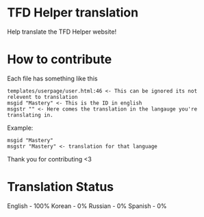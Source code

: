 
# TFD Helper translation
Help translate the TFD Helper website!

# How to contribute
Each file has something like this

```
templates/userpage/user.html:46 <- This can be ignored its not relevent to translation
msgid "Mastery" <- This is the ID in english
msgstr "" <- Here comes the translation in the langauge you're translating in.
```
Example:
```
msgid "Mastery"
msgstr "Mastery" <- translation for that language
```

Thank you for contributing <3

# Translation Status
English - 100%
Korean - 0%
Russian - 0%
Spanish - 0%

